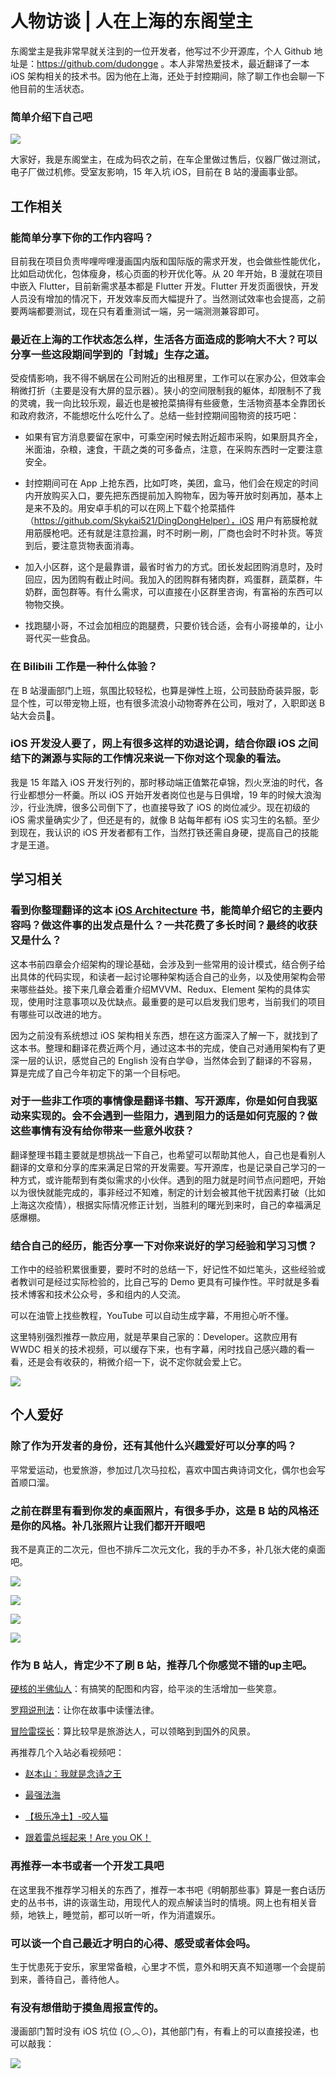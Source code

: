 # 人物访谈 | 人在上海的东阁堂主

东阁堂主是我非常早就关注到的一位开发者，他写过不少开源库，个人 Github 地址是：https://github.com/dudongge 。本人非常热爱技术，最近翻译了一本 iOS 架构相关的技术书。因为他在上海，还处于封控期间，除了聊工作也会聊一下他目前的生活状态。

### 简单介绍下自己吧

![](http://cdn.zhangferry.com/Images/15221650267704_.pic_hd.jpg)

大家好，我是东阁堂主，在成为码农之前，在车企里做过售后，仪器厂做过测试，电子厂做过机修。受室友影响，15 年入坑 iOS，目前在 B 站的漫画事业部。

## 工作相关

### 能简单分享下你的工作内容吗？

目前我在项目负责哔哩哔哩漫画国内版和国际版的需求开发，也会做些性能优化，比如启动优化，包体瘦身，核心页面的秒开优化等。从 20 年开始，B 漫就在项目中嵌入 Flutter，目前新需求基本都是 Flutter 开发。Flutter 开发页面很快，开发人员没有增加的情况下，开发效率反而大幅提升了。当然测试效率也会提高，之前要两端都要测试，现在只有着重测试一端，另一端测测兼容即可。

### 最近在上海的工作状态怎么样，生活各方面造成的影响大不大？可以分享一些这段期间学到的「封城」生存之道。

受疫情影响，我不得不蜗居在公司附近的出租房里，工作可以在家办公，但效率会稍微打折（主要是没有大屏的显示器）。狭小的空间限制我的躯体，却限制不了我的灵魂，我一向比较乐观，最近也是被抢菜搞得有些疲惫，生活物资基本全靠团长和政府救济，不能想吃什么吃什么了。总结一些封控期间囤物资的技巧吧：

* 如果有官方消息要留在家中，可乘空闲时候去附近超市采购，如果厨具齐全，米面油，杂粮，速食，干蔬之类的可多备点，注意，在采购东西时一定要注意安全。

* 封控期间可在 App 上抢东西，比如叮咚，美团，盒马，他们会在规定的时间内开放购买入口，要先把东西提前加入购物车，因为等开放时刻再加，基本上是来不及的。用安卓手机的可以在网上下载个抢菜插件（https://github.com/Skykai521/DingDongHelper），iOS 用户有筋膜枪就用筋膜枪吧。还有就是注意捡漏，时不时刷一刷，厂商也会时不时补货。等货到后，要注意货物表面消毒。

* 加入小区群，这个是最靠谱，最省时省力的方式。团长发起团购消息时，及时回应，因为团购有截止时间。我加入的团购群有猪肉群，鸡蛋群，蔬菜群，牛奶群，面包群等。有什么需求，可以直接在小区群里咨询，有富裕的东西可以物物交换。

* 找跑腿小哥，不过会加相应的跑腿费，只要价钱合适，会有小哥接单的，让小哥代买一些食品。

### 在 Bilibili 工作是一种什么体验？

在 B 站漫画部门上班，氛围比较轻松，也算是弹性上班，公司鼓励奇装异服，彰显个性，可以带宠物上班，也有很多流浪小动物寄养在公司，哦对了，入职即送 B 站大会员🍻。

### iOS 开发没人要了，网上有很多这样的劝退论调，结合你跟 iOS 之间结下的渊源与实际的工作情况来说一下你对这个现象的看法。

我是 15 年踏入 iOS 开发行列的，那时移动端正值繁花卓锦，烈火烹油的时代，各行业都想分一杯羹。所以 iOS 开始开发者岗位也是与日俱增，19 年的时候大浪淘沙，行业洗牌，很多公司倒下了，也直接导致了 iOS 的岗位减少。现在初级的 iOS 需求量确实少了，但还是有的，就像 B 站每年都有 iOS 实习生的名额。至少到现在，我认识的 iOS 开发者都有工作，当然打铁还需自身硬，提高自己的技能才是王道。

## 学习相关

### 看到你整理翻译的这本 [iOS Architecture](https://github.com/dudongge/iOS_Architecture "iOS Architecture") 书，能简单介绍它的主要内容吗？做这件事的出发点是什么？一共花费了多长时间？最终的收获又是什么？

这本书前四章会介绍架构的理论基础，会涉及到一些常用的设计模式，结合例子给出具体的代码实现，和读者一起讨论哪种架构适合自己的业务，以及使用架构会带来哪些益处。接下来几章会着重介绍MVVM、Redux、Element 架构的具体实现，使用时注意事项以及优缺点。最重要的是可以启发我们思考，当前我们的项目有哪些可以改进的地方。

因为之前没有系统想过 iOS 架构相关东西，想在这方面深入了解一下，就找到了这本书。整理和翻译花费近两个月，通过这本书的完成，使自己对通用架构有了更深一层的认识，感觉自己的 English 没有白学😅，当然体会到了翻译的不容易，算是完成了自己今年初定下的第一个目标吧。

### 对于一些非工作项的事情像是翻译书籍、写开源库，你是如何自我驱动来实现的。会不会遇到一些阻力，遇到阻力的话是如何克服的？做这些事情有没有给你带来一些意外收获？

翻译整理书籍主要就是想挑战一下自己，也希望可以帮助其他人，自己也是看别人翻译的文章和分享的库来满足日常的开发需要。写开源库，也是记录自己学习的一种方式，或许能帮到有类似需求的小伙伴。遇到的阻力就是时间节点问题吧，开始以为很快就能完成的，事非经过不知难，制定的计划会被其他干扰因素打破（比如上海这次疫情），根据实际情况修正计划，当胜利的曙光到来时，自己的幸福满足感爆棚。

### 结合自己的经历，能否分享一下对你来说好的学习经验和学习习惯？

工作中的经验积累很重要，要时不时的总结一下，好记性不如烂笔头，这些经验或者教训可是经过实际检验的，比自己写的 Demo 更具有可操作性。平时就是多看技术博客和技术公众号，多和组内的人交流。

可以在油管上找些教程，YouTube 可以自动生成字幕，不用担心听不懂。

这里特别强烈推荐一款应用，就是苹果自己家的：Developer。这款应用有 WWDC 相关的技术视频，可以缓存下来，也有字幕，闲时找自己感兴趣的看一看，还是会有收获的，稍微介绍一下，说不定你就会爱上它。

![](http://cdn.zhangferry.com/Images/20220424000446.png)

## 个人爱好

### 除了作为开发者的身份，还有其他什么兴趣爱好可以分享的吗？

平常爱运动，也爱旅游，参加过几次马拉松，喜欢中国古典诗词文化，偶尔也会写首顺口溜。

### 之前在群里有看到你发的桌面照片，有很多手办，这是 B 站的风格还是你的风格。补几张照片让我们都开开眼吧

我不是真正的二次元，但也不排斥二次元文化，我的手办不多，补几张大佬的桌面吧。

![](http://cdn.zhangferry.com/Images/20220424000532.png)

![](http://cdn.zhangferry.com/Images/20220424000557.png)

![](http://cdn.zhangferry.com/Images/20220424000627.png)

![](http://cdn.zhangferry.com/Images/20220424000644.png)

### 作为 B 站人，肯定少不了刷 B 站，推荐几个你感觉不错的up主吧。

[硬核的半佛仙人](https://space.bilibili.com/37663924 "硬核的半佛仙人")：有搞笑的配图和内容，给平淡的生活增加一些笑意。

[罗翔说刑法](https://space.bilibili.com/517327498 "罗翔说刑法")：让你在故事中读懂法律。

[冒险雷探长](https://space.bilibili.com/49494871 "冒险雷探长")：算比较早是旅游达人，可以领略到到国外的风景。

再推荐几个入站必看视频吧：

* [赵本山：我就是念诗之王](https://www.bilibili.com/video/BV1bW411n7fY "我就是念诗之王")  

* [最强法海](https://www.bilibili.com/video/BV1pi4y147tQ "最强法海")

* [【极乐净土】-咬人猫](https://www.bilibili.com/video/BV1Ys41167aL "极乐净土-咬人猫")

* [跟着雷总摇起来！Are you OK！](https://www.bilibili.com/video/BV1es411D7sW "跟着雷总摇起来！Are you OK！")

### 再推荐一本书或者一个开发工具吧

在这里我不推荐学习相关的东西了，推荐一本书吧《明朝那些事》算是一套白话历史的丛书书，讲的诙谐生动，用现代人的观点解读当时的情境。网上也有相关音频，地铁上，睡觉前，都可以听一听，作为消遣娱乐。

### 可以谈一个自己最近才明白的心得、感受或者体会吗。

生于忧患死于安乐，家里常备粮，心里才不慌，意外和明天真不知道哪一个会提前到来，善待自己，善待他人。

### 有没有想借助于摸鱼周报宣传的。

漫画部门暂时没有 iOS 坑位 (⊙︿⊙)，其他部门有，有看上的可以直接投递，也可以敲我：

![](http://cdn.zhangferry.com/Images/20220424000733.png)
